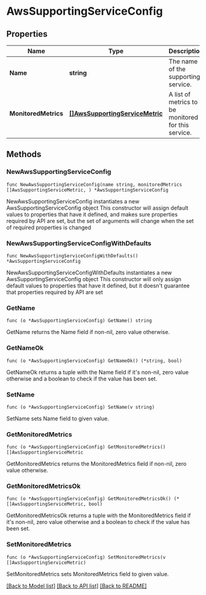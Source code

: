 # AwsSupportingServiceConfig

## Properties

Name | Type | Description | Notes
------------ | ------------- | ------------- | -------------
**Name** | **string** | The name of the supporting service. | 
**MonitoredMetrics** | [**[]AwsSupportingServiceMetric**](AwsSupportingServiceMetric.md) | A list of metrics to be monitored for this service. | 

## Methods

### NewAwsSupportingServiceConfig

`func NewAwsSupportingServiceConfig(name string, monitoredMetrics []AwsSupportingServiceMetric, ) *AwsSupportingServiceConfig`

NewAwsSupportingServiceConfig instantiates a new AwsSupportingServiceConfig object
This constructor will assign default values to properties that have it defined,
and makes sure properties required by API are set, but the set of arguments
will change when the set of required properties is changed

### NewAwsSupportingServiceConfigWithDefaults

`func NewAwsSupportingServiceConfigWithDefaults() *AwsSupportingServiceConfig`

NewAwsSupportingServiceConfigWithDefaults instantiates a new AwsSupportingServiceConfig object
This constructor will only assign default values to properties that have it defined,
but it doesn't guarantee that properties required by API are set

### GetName

`func (o *AwsSupportingServiceConfig) GetName() string`

GetName returns the Name field if non-nil, zero value otherwise.

### GetNameOk

`func (o *AwsSupportingServiceConfig) GetNameOk() (*string, bool)`

GetNameOk returns a tuple with the Name field if it's non-nil, zero value otherwise
and a boolean to check if the value has been set.

### SetName

`func (o *AwsSupportingServiceConfig) SetName(v string)`

SetName sets Name field to given value.


### GetMonitoredMetrics

`func (o *AwsSupportingServiceConfig) GetMonitoredMetrics() []AwsSupportingServiceMetric`

GetMonitoredMetrics returns the MonitoredMetrics field if non-nil, zero value otherwise.

### GetMonitoredMetricsOk

`func (o *AwsSupportingServiceConfig) GetMonitoredMetricsOk() (*[]AwsSupportingServiceMetric, bool)`

GetMonitoredMetricsOk returns a tuple with the MonitoredMetrics field if it's non-nil, zero value otherwise
and a boolean to check if the value has been set.

### SetMonitoredMetrics

`func (o *AwsSupportingServiceConfig) SetMonitoredMetrics(v []AwsSupportingServiceMetric)`

SetMonitoredMetrics sets MonitoredMetrics field to given value.



[[Back to Model list]](../README.md#documentation-for-models) [[Back to API list]](../README.md#documentation-for-api-endpoints) [[Back to README]](../README.md)


